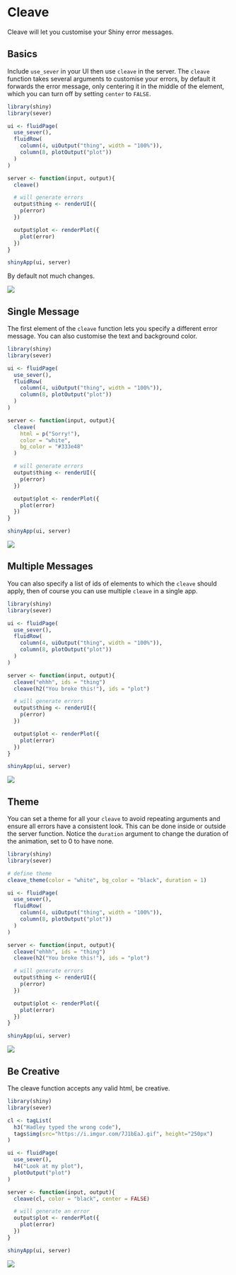 # Cleave

Cleave will let you customise your Shiny error messages.

## Basics

Include `use_sever` in your UI then use `cleave` in the server. The `cleave` function takes several arguments to customise your errors, by default it forwards the error message, only centering it in the middle of the element, which you can turn off by setting `center` to `FALSE`.

```r
library(shiny)
library(sever)

ui <- fluidPage(
  use_sever(),
  fluidRow(
    column(4, uiOutput("thing", width = "100%")),
    column(8, plotOutput("plot"))
  )
)

server <- function(input, output){
  cleave()

  # will generate errors
  output$thing <- renderUI({
    p(error)
  })

  output$plot <- renderPlot({
    plot(error)
  })
}

shinyApp(ui, server)
```

By default not much changes.

![](./img/cleave_simple.png)

## Single Message

The first element of the `cleave` function lets you specify a different error message. You can also customise the text and background color.

```r
library(shiny)
library(sever)

ui <- fluidPage(
  use_sever(),
  fluidRow(
    column(4, uiOutput("thing", width = "100%")),
    column(8, plotOutput("plot"))
  )
)

server <- function(input, output){
  cleave(
    html = p("Sorry!"),
    color = "white",
    bg_color = "#333e48"
  )

  # will generate errors
  output$thing <- renderUI({
    p(error)
  })

  output$plot <- renderPlot({
    plot(error)
  })
}

shinyApp(ui, server)
```

![](./img/cleave_1.png)

## Multiple Messages

You can also specify a list of ids of elements to which the `cleave` should apply, then of course you can use multiple `cleave` in a single app.

```r
library(shiny)
library(sever)

ui <- fluidPage(
  use_sever(),
  fluidRow(
    column(4, uiOutput("thing", width = "100%")),
    column(8, plotOutput("plot"))
  )
)

server <- function(input, output){
  cleave("ehhh", ids = "thing")
  cleave(h2("You broke this!"), ids = "plot")

  # will generate errors
  output$thing <- renderUI({
    p(error)
  })

  output$plot <- renderPlot({
    plot(error)
  })
}

shinyApp(ui, server)
```

![](./img/cleave_custom.png)

## Theme

You can set a theme for all your `cleave` to avoid repeating arguments and ensure all errors have a consistent look. This can be done inside or outside the server function. Notice the `duration` argument to change the duration of the animation, set to 0 to have none.

```r
library(shiny)
library(sever)

# define theme
cleave_theme(color = "white", bg_color = "black", duration = 1)

ui <- fluidPage(
  use_sever(),
  fluidRow(
    column(4, uiOutput("thing", width = "100%")),
    column(8, plotOutput("plot"))
  )
)

server <- function(input, output){
  cleave("ehhh", ids = "thing")
  cleave(h2("You broke this!"), ids = "plot")

  # will generate errors
  output$thing <- renderUI({
    p(error)
  })

  output$plot <- renderPlot({
    plot(error)
  })
}

shinyApp(ui, server)
```

![](./img/cleave.gif)


## Be Creative

The cleave function accepts any valid html, be creative.

```r
library(shiny)
library(sever)

cl <- tagList(
  h3("Hadley typed the wrong code"),
  tags$img(src="https://i.imgur.com/7J1bEaJ.gif", height="250px")
)

ui <- fluidPage(
  use_sever(),
  h4("Look at my plot"),
  plotOutput("plot")
)

server <- function(input, output){
  cleave(cl, color = "black", center = FALSE)

  # will generate an error
  output$plot <- renderPlot({
    plot(error)
  })
}

shinyApp(ui, server)
```

![](./img/cleave_hadley.gif)

